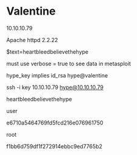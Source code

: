 # Valentine

10.10.10.79

Apache httpd 2.2.22

$text=heartbleedbelievethehype

must use verbose = true to see data in metasploit

hype_key implies id_rsa hype@valentine

ssh -i key 10.10.10.79 hype@10.10.10.79

heartbleedbelievethehype

user

e6710a5464769fd5fcd216e076961750

root

f1bb6d759df1f272914ebbc9ed7765b2